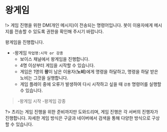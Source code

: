 # 왕게임

!> 게임 진행을 위한 DM(개인 메시지)이 전송되는 명령어입니다. 봇이 이용자에게 메시지를 전송할 수 있도록 권한을 확인해 주시기 바랍니다.

왕게임을 진행합니다.

- -왕게임 `작업명:시작 or 강종`
  - 보이스 채널에서 왕게임을 진행합니다.
  - 4명 이상부터 게임을 시작할 수 있습니다.
  - 게임은 1명의 **왕**이 남은 이용자(**노비**)에게 명령을 하달하고, 명령을 하달 받은 노비는 그것을 실행합니다.
  - 게임 플레이 중에 오류가 발생하여 다시 시작하고 싶을 때 `강종` 명령어를 실행할 수 있습니다.

> -왕게임 시작
> -왕게임 강종

?> 츠리는 게임 진행을 위한 준비까지만 도와드리며, 게임 진행은 각 서버의 진행자가 진행합니다. 자세한 게임 방식은 구글과 네이버에서 검색을 통해 다양한 방식으로 구상할 수 있습니다.
